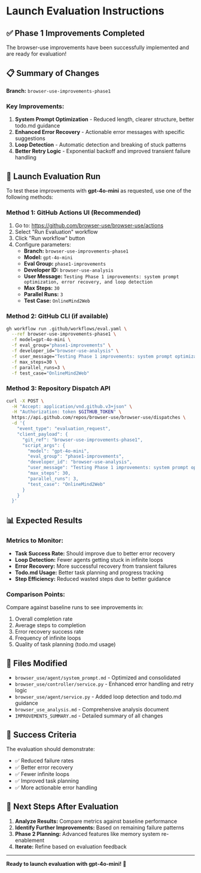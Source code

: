 # Launch Evaluation Instructions

## ✅ Phase 1 Improvements Completed

The browser-use improvements have been successfully implemented and are ready for evaluation!

## 📋 Summary of Changes

**Branch:** `browser-use-improvements-phase1`

### Key Improvements:
1. **System Prompt Optimization** - Reduced length, clearer structure, better todo.md guidance
2. **Enhanced Error Recovery** - Actionable error messages with specific suggestions
3. **Loop Detection** - Automatic detection and breaking of stuck patterns
4. **Better Retry Logic** - Exponential backoff and improved transient failure handling

## 🚀 Launch Evaluation Run

To test these improvements with **gpt-4o-mini** as requested, use one of the following methods:

### Method 1: GitHub Actions UI (Recommended)

1. Go to: https://github.com/browser-use/browser-use/actions
2. Select "Run Evaluation" workflow
3. Click "Run workflow" button
4. Configure parameters:
   - **Branch:** `browser-use-improvements-phase1`
   - **Model:** `gpt-4o-mini`
   - **Eval Group:** `phase1-improvements`
   - **Developer ID:** `browser-use-analysis`
   - **User Message:** `Testing Phase 1 improvements: system prompt optimization, error recovery, and loop detection`
   - **Max Steps:** `30`
   - **Parallel Runs:** `3`
   - **Test Case:** `OnlineMind2Web`

### Method 2: GitHub CLI (if available)

```bash
gh workflow run .github/workflows/eval.yaml \
  --ref browser-use-improvements-phase1 \
  -f model=gpt-4o-mini \
  -f eval_group="phase1-improvements" \
  -f developer_id="browser-use-analysis" \
  -f user_message="Testing Phase 1 improvements: system prompt optimization, error recovery, and loop detection" \
  -f max_steps=30 \
  -f parallel_runs=3 \
  -f test_case="OnlineMind2Web"
```

### Method 3: Repository Dispatch API

```bash
curl -X POST \
  -H "Accept: application/vnd.github.v3+json" \
  -H "Authorization: token $GITHUB_TOKEN" \
  https://api.github.com/repos/browser-use/browser-use/dispatches \
  -d '{
    "event_type": "evaluation_request",
    "client_payload": {
      "git_ref": "browser-use-improvements-phase1",
      "script_args": {
        "model": "gpt-4o-mini",
        "eval_group": "phase1-improvements",
        "developer_id": "browser-use-analysis", 
        "user_message": "Testing Phase 1 improvements: system prompt optimization, error recovery, and loop detection",
        "max_steps": 30,
        "parallel_runs": 3,
        "test_case": "OnlineMind2Web"
      }
    }
  }'
```

## 📊 Expected Results

### Metrics to Monitor:
- **Task Success Rate:** Should improve due to better error recovery
- **Loop Detection:** Fewer agents getting stuck in infinite loops
- **Error Recovery:** More successful recovery from transient failures
- **Todo.md Usage:** Better task planning and progress tracking
- **Step Efficiency:** Reduced wasted steps due to better guidance

### Comparison Points:
Compare against baseline runs to see improvements in:
1. Overall completion rate
2. Average steps to completion
3. Error recovery success rate
4. Frequency of infinite loops
5. Quality of task planning (todo.md usage)

## 📁 Files Modified

- `browser_use/agent/system_prompt.md` - Optimized and consolidated
- `browser_use/controller/service.py` - Enhanced error handling and retry logic
- `browser_use/agent/service.py` - Added loop detection and todo.md guidance
- `browser_use_analysis.md` - Comprehensive analysis document
- `IMPROVEMENTS_SUMMARY.md` - Detailed summary of all changes

## 🎯 Success Criteria

The evaluation should demonstrate:
- ✅ Reduced failure rates
- ✅ Better error recovery
- ✅ Fewer infinite loops
- ✅ Improved task planning
- ✅ More actionable error handling

## 📝 Next Steps After Evaluation

1. **Analyze Results:** Compare metrics against baseline performance
2. **Identify Further Improvements:** Based on remaining failure patterns
3. **Phase 2 Planning:** Advanced features like memory system re-enablement
4. **Iterate:** Refine based on evaluation feedback

---

**Ready to launch evaluation with gpt-4o-mini!** 🚀